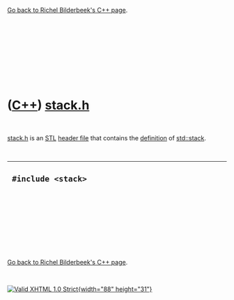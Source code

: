 

[Go back to Richel Bilderbeek's C++ page](Cpp.htm).

 

 

 

 

 

([C++](Cpp.htm)) [stack.h](CppStackH.htm)
=========================================

 

[stack.h](CppStackH.htm) is an [STL](CppStl.htm) [header
file](CppHeaderFile.htm) that contains the
[definition](CppDefinition.htm) of [std::stack](CppStack.htm).

 

  ---------------------
  ` #include <stack>`
  ---------------------

 

 

 

 

 

[Go back to Richel Bilderbeek's C++ page](Cpp.htm).



 

[![Valid XHTML 1.0 Strict](valid-xhtml10.png){width="88"
height="31"}](http://validator.w3.org/check?uri=referer)
